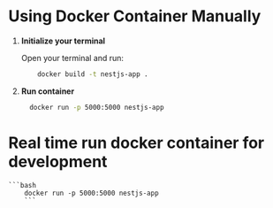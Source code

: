 

# Using Docker Container Manually

1. **Initialize your terminal**

    Open your terminal and run:

    ```bash
        docker build -t nestjs-app .
    ```

2. **Run container**

    ```bash
      docker run -p 5000:5000 nestjs-app
    ```



# Real time run docker container for development
   
    ```bash
        docker run -p 5000:5000 nestjs-app
        ```